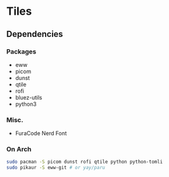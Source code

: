 # Tiles

## Dependencies

### Packages

- eww
- picom
- dunst
- qtile
- rofi
- bluez-utils
- python3

### Misc.

- FuraCode Nerd Font

### On Arch

```bash
sudo pacman -S picom dunst rofi qtile python python-tomli
sudo pikaur -S eww-git # or yay/paru
```
